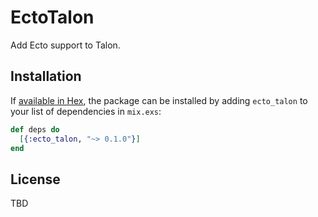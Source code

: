 # EctoTalon

Add Ecto support to Talon.
## Installation

If [available in Hex](https://hex.pm/docs/publish), the package can be installed
by adding `ecto_talon` to your list of dependencies in `mix.exs`:

```elixir
def deps do
  [{:ecto_talon, "~> 0.1.0"}]
end
```

## License

TBD

